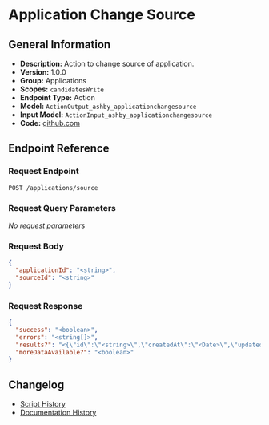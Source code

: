 <!-- BEGIN GENERATED CONTENT -->
# Application Change Source

## General Information

- **Description:** Action to change source of application.
- **Version:** 1.0.0
- **Group:** Applications
- **Scopes:** `candidatesWrite`
- **Endpoint Type:** Action
- **Model:** `ActionOutput_ashby_applicationchangesource`
- **Input Model:** `ActionInput_ashby_applicationchangesource`
- **Code:** [github.com](https://github.com/NangoHQ/integration-templates/tree/main/integrations/ashby/actions/application-change-source.ts)


## Endpoint Reference

### Request Endpoint

`POST /applications/source`

### Request Query Parameters

_No request parameters_

### Request Body

```json
{
  "applicationId": "<string>",
  "sourceId": "<string>"
}
```

### Request Response

```json
{
  "success": "<boolean>",
  "errors": "<string[]>",
  "results?": "<{\"id\":\"<string>\",\"createdAt\":\"<Date>\",\"updatedAt\":\"<Date>\",\"status\":\"<string>\",\"customFields\":[{}],\"candidate\":{\"id\":\"<string>\",\"name\":\"<string>\",\"primaryEmailAddress?\":{\"value\":\"<string>\",\"type?\":\"<unknown>\",\"isPrimary\":\"<string>\"},\"primaryPhoneNumber?\":{}},\"currentInterviewStage\":{\"id\":\"<string>\",\"title\":\"<string>\",\"type\":\"<string>\",\"orderInInterviewPlan\":\"<number>\",\"interviewStageGroupId?\":\"<string>\",\"interviewPlanId\":\"<string>\"},\"source?\":{\"id\":\"<string>\",\"title\":\"<string>\",\"isArchived\":\"<boolean>\",\"sourceType\":{\"id\":\"<string>\",\"title\":\"<string>\",\"isArchived\":\"<boolean>\"}},\"archiveReason?\":{\"id\":\"<string>\",\"text\":\"<string>\",\"reasonType\":\"<string>\",\"isArchived\":\"<boolean>\"},\"archivedAt?\":\"<Date>\",\"job\":{\"id\":\"<string>\",\"title\":\"<string>\",\"locationId\":\"<string>\",\"departmentId\":\"<string>\"},\"creditedToUser?\":{\"id\":\"<string>\",\"firstName\":\"<string>\",\"lastName\":\"<string>\",\"email?\":\"<string>\",\"globalRole\":\"<string>\",\"isEnabled\":\"<boolean>\",\"updatedAt\":\"<Date>\"},\"hiringTeam\":[{\"email\":\"<string>\",\"firstName\":\"<string>\",\"lastName\":\"<string>\",\"role\":\"<string>\",\"userId\":\"<string>\"}],\"appliedViaJobPostingId?\":\"<string>\"} | {\"id\":\"<string>\",\"createdAt?\":\"<Date>\",\"updatedAt?\":\"<Date>\",\"name\":\"<string>\",\"primaryEmailAddress?\":{\"value\":\"<string>\",\"type\":\"<string>\",\"isPrimary\":\"<boolean>\"},\"emailAddresses\":[{\"value\":\"<string>\",\"type\":\"<string>\",\"isPrimary\":\"<boolean>\"}],\"primaryPhoneNumber\":[{\"value\":\"<string>\",\"type\":\"<string>\",\"isPrimary\":\"<boolean>\"}],\"phoneNumbers\":[{\"value\":\"<string>\",\"type\":\"<string>\",\"isPrimary\":\"<boolean>\"}],\"socialLinks\":[{\"type\":\"<string>\",\"url\":\"<string>\"}],\"tags\":[{\"id\":\"<string>\",\"title\":\"<string>\",\"isArchived\":\"<boolean>\"}],\"position?\":\"<string | null>\",\"company?\":\"<string | null>\",\"applicationIds\":\"<string[]>\",\"resumeFileHandle?\":{\"id\":\"<string>\",\"name\":\"<string>\",\"handle\":\"<string>\"},\"fileHandles\":[{\"id\":\"<string>\",\"name\":\"<string>\",\"handle\":\"<string>\"}],\"customFields\":[{}],\"profileUrl\":\"<string>\",\"source?\":{\"id\":\"<string>\",\"title\":\"<string>\",\"isArchived\":\"<boolean>\",\"sourceType?\":{\"id\":\"<string>\",\"title\":\"<string>\",\"isArchived\":\"<string>\"}},\"creditedToUser?\":{\"id\":\"<string>\",\"firstName\":\"<string>\",\"lastName\":\"<string>\",\"email\":\"<string>\",\"globalRole\":\"<string>\",\"isEnabled\":\"<boolean>\",\"updatedAt\":\"<Date>\"},\"timezone?\":\"<string>\",\"primaryLocation?\":{\"id\":\"<string>\",\"locationSummary\":\"<string>\",\"locationComponents\":[{\"type\":\"<string>\",\"name\":\"<string>\"}]}} | {\"id\":\"<string>\",\"title\":\"<string>\",\"type\":\"<string>\",\"orderInInterviewPlan\":\"<number>\",\"interviewStageGroupId?\":\"<string>\",\"interviewPlanId\":\"<string>\"}>",
  "moreDataAvailable?": "<boolean>"
}
```

## Changelog

- [Script History](https://github.com/NangoHQ/integration-templates/commits/main/integrations/ashby/actions/application-change-source.ts)
- [Documentation History](https://github.com/NangoHQ/integration-templates/commits/main/integrations/ashby/actions/application-change-source.md)

<!-- END  GENERATED CONTENT -->

